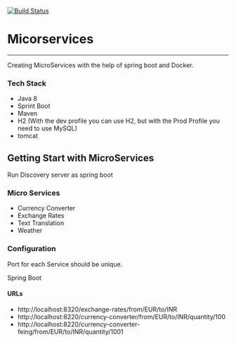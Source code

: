 
[![Build Status](https://travis-ci.org/everythingisdata/Spring-Boot-Micro-Services.svg?branch=master)](https://travis-ci.org/everythingisdata/Spring-Boot-Micro-Services)

# Micorservices 
--- 
 Creating MicroServices with the help of spring boot and Docker.
### Tech Stack
- Java 8
- Sprint Boot
- Maven
- H2 (With the dev profile you can use H2, but with the Prod Profile you need to use MySQL)
- tomcat

## Getting Start with MicroServices
Run Discovery server as spring boot

### Micro Services
  - Currency Converter
  - Exchange Rates
  - Text Translation
  - Weather  

### Configuration 
  Port for each Service should be unique. 

Spring Boot
#### URLs
 - http://localhost:8320/exchange-rates/from/EUR/to/INR
 - http://localhost:8220/currency-converter/from/EUR/to/INR/quantity/100
 - http://localhost:8220/currency-converter-feing/from/EUR/to/INR/quantity/1001
